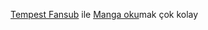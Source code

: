 [Tempest Fansub](https://tempestfansub.net) ile [Manga oku](https://tempestfansub.net)mak çok kolay
